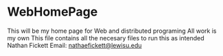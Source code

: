 # WebHomePage
This will be my home page for Web and distributed programing 
All work is my own
This file contains all the necesary files to run this as intended
Nathan Fickett 
Email: nathaefickett@lewisu.edu
